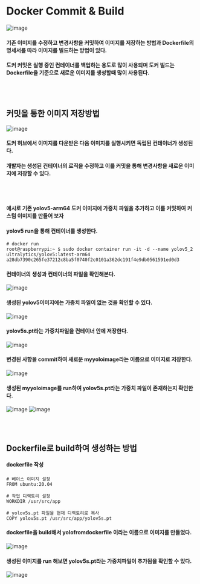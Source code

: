 # Docker Commit & Build
![image](https://github.com/NerdConnection/Raspberry-Pi-5-Computer-Vision/assets/100738404/bf7ee1be-9c91-4447-a08c-935f3ef0968c)
#### 기존 이미지를 수정하고 변경사항을 커밋하여 이미지를 저장하는 방법과 Dockerfile의 명세서를 따라 이미지를 빌드하는 방법이 있다.   
#### 도커 커밋은 실행 중인 컨테이너를 백업하는 용도로 많이 사용되며 도커 빌드는 Dockerfile을 기준으로 새로운 이미지를 생성할때 많이 사용된다. 
</br></br>

## 커밋을 통한 이미지 저장방법
![image](https://github.com/NerdConnection/Raspberry-Pi-5-Computer-Vision/assets/100738404/123ff05d-4f76-4c20-abf5-916dacc84af7)
#### 도커 허브에서 이미지를 다운받은 다음 이미지를 실행시키면 독립된 컨테이너가 생성된다.   
#### 개발자는 생성된 컨테이너의 로직을 수정하고 이를 커밋을 통해 변경사항을 새로운 이미지에 저장할 수 있다.
</br></br>


#### 예시로 기존 yolov5-arm64 도커 이미지에 가중치 파일을 추가하고 이를 커밋하여 커스텀 이미지를 만들어 보자 </br>
#### yolov5 run을 통해 컨테이너를 생성한다.
```
# docker run
root@raspberrypi:~ $ sudo docker container run -it -d --name yolov5_2 ultralytics/yolov5:latest-arm64
a28db7390c265fe37212c8ba5f0740f2c0101a362dc191f4e9db0561591ed0d3
```
#### 컨테이너의 생성과 컨테이너의 파일을 확인해본다.
![image](https://github.com/NerdConnection/Raspberry-Pi-5-Computer-Vision/assets/100738404/fc6d1ca4-f118-44d7-b786-10e94fae4280)


#### 생성된 yolov5이미지에는 가중치 파일이 없는 것을 확인할 수 있다.
![image](https://github.com/NerdConnection/Raspberry-Pi-5-Computer-Vision/assets/100738404/029b2b67-2fc2-4370-b999-82a41fde45aa)


#### yolov5s.pt라는 가중치파일을 컨테이너 안에 저장한다.
![image](https://github.com/NerdConnection/Raspberry-Pi-5-Computer-Vision/assets/100738404/5ee5e581-5612-4bd0-bc28-f5889a6d8d69)


#### 변경된 사항을 commit하여 새로운 myyoloimage라는 이름으로 이미지로 저장한다.
![image](https://github.com/NerdConnection/Raspberry-Pi-5-Computer-Vision/assets/100738404/c030e343-cfb4-469a-99a5-7b2a791b8935)


#### 생성된 myyoloimage를 run하여 yolov5s.pt라는 가중치 파일이 존재하는지 확인한다.
![image](https://github.com/NerdConnection/Raspberry-Pi-5-Computer-Vision/assets/100738404/68eb285b-0b48-4bb7-97f8-7599ea68b550)
![image](https://github.com/NerdConnection/Raspberry-Pi-5-Computer-Vision/assets/100738404/098bfd57-5ef8-4a83-9a77-35a1eae1c111)



</br></br>
## Dockerfile로 build하여 생성하는 방법

#### dockerfile 작성
```
# 베이스 이미지 설정
FROM ubuntu:20.04

# 작업 디렉토리 설정
WORKDIR /usr/src/app

# yolov5s.pt 파일을 현재 디렉토리로 복사
COPY yolov5s.pt /usr/src/app/yolov5s.pt
```

#### dockerfile을 build해서 yolofromdockerfile 이라는 이름으로 이미지를 만들었다.
![image](https://github.com/NerdConnection/Raspberry-Pi-5-Computer-Vision/assets/100738404/de68d394-1307-44cc-bbc4-33cd45b359c0)


#### 생성된 이미지를 run 해보면 yolov5s.pt라는 가중치파일이 추가됨을 확인할 수 있다.
![image](https://github.com/NerdConnection/Raspberry-Pi-5-Computer-Vision/assets/100738404/8647c137-d194-4631-9209-34511739df03)
